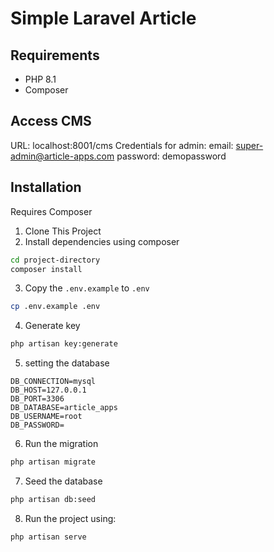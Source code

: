 # Simple Laravel Article

## Requirements

-   PHP 8.1
-   Composer

## Access CMS

URL: localhost:8001/cms
Credentials for admin:
email: super-admin@article-apps.com
password: demopassword

## Installation

Requires Composer

1. Clone This Project
2. Install dependencies using composer

```bash
cd project-directory
composer install
```

3. Copy the `.env.example` to `.env`

```bash
cp .env.example .env
```

4. Generate key

```bash
php artisan key:generate
```

5. setting the database

```env
DB_CONNECTION=mysql
DB_HOST=127.0.0.1
DB_PORT=3306
DB_DATABASE=article_apps
DB_USERNAME=root
DB_PASSWORD=
```

6. Run the migration

```bash
php artisan migrate
```

7. Seed the database

```bash
php artisan db:seed
```

8. Run the project using:

```bash
php artisan serve
```
